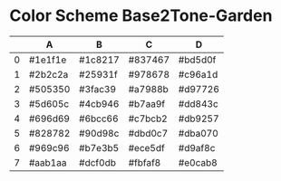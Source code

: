 # Color Scheme Base2Tone-Garden

|   | A       | B       | C       | D       |
|---|---------|---------|---------|---------|
| 0 | #1e1f1e | #1c8217 | #837467 | #bd5d0f |
| 1 | #2b2c2a | #25931f | #978678 | #c96a1d |
| 2 | #505350 | #3fac39 | #a7988b | #d97726 |
| 3 | #5d605c | #4cb946 | #b7aa9f | #dd843c |
| 4 | #696d69 | #6bcc66 | #c7bcb2 | #db9257 |
| 5 | #828782 | #90d98c | #dbd0c7 | #dba070 |
| 6 | #969c96 | #b7e3b5 | #ece5df | #d9af8c |
| 7 | #aab1aa | #dcf0db | #fbfaf8 | #e0cab8 |

